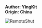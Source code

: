 <b>Author: YingKit</b><br>
<b>Origin: China</b><br>

![RemoteShut](https://github.com/yuankong666/Ultimate-RAT-Collection/assets/128066597/61e73b45-f01c-45da-a8f9-38bac7f78f87)

